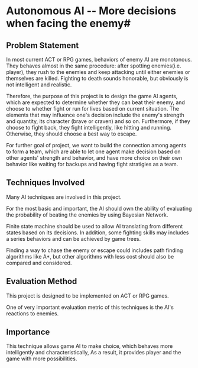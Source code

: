 # Autonomous AI -- More decisions when facing the enemy#

## Problem Statement ##
In most current ACT or RPG games, behaviors of enemy AI are monotonous. They behaves almost in the same procedure: after spotting enemies(i.e. player), they rush to the enemies and keep attacking until either enemies or themselves are killed. Fighting to death sounds honorable, but obviously is not intelligent and realistic. 

Therefore, the purpose of this project is to design the game AI agents, which are expected to determine whether they can beat their enemy, and choose to whether fight or run for lives based on current situation. The elements that may influence one's decision include the enemy's strength and quantity, its character (brave or craven) and so on. Furthermore, if they choose to fight back, they fight intelligently, like hitting and running. Otherwise, they should choose a best way to escape.

For further goal of project, we want to build the connection among agents to form a team, which are able to let one agent make decision based on other agents' strength and behavior, and have more choice on their own behavior like waiting for backups and having fight stratigies as a team.

## Techniques Involved ##
Many AI techniques are involved in this project. 

For the most basic and important, the AI should own the ability of evaluating the probability of beating the enemies by using Bayesian Network. 

Finite state machine should be used to allow AI translating from different states based on its decisions. In addition, some fighting skills may includes a series behaviors and can be achieved by game trees.

Finding a way to chase the enemy or escape could includes path finding algorithms like A*, but other algorithms with less cost should also be compared and considered.

## Evaluation Method ##
This project is designed to be implemented on ACT or RPG games. 

One of very important evaluation metric of this techniques is the AI's reactions to enemies. 

## Importance ##
This technique allows game AI to make choice, which behaves more intelligently and characteristically, As a result, it provides player and the game with more possibilities. 
